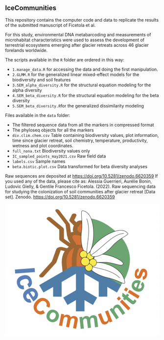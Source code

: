 ## IceCommunities

This repository contains the computer code and data to replicate the results of the submitted manuscript of Ficetola et al.

For this study, environmental DNA metabarcoding and measurements of microhabitat characteristics were used to assess the development of terrestrial ecosystems emerging after glacier retreats across 46 glacier forelands worldwide.

The scripts available in the `R` folder are ordered in this way:
- `1.manage_data.R` for accessing the data and doing the first manipulation.
- `2.GLMM.R` for the generalized linear mixed-effect models for the biodiversity and soil features
- `3.SEM_alpha_diversity.R` for the structural equation modeling for the alpha diversity
- `4.SEM_beta_diversity.R` for the structural equation modeling for the beta diversity
- `5.SEM_beta_diversity.R`for the generalized dissimilarity modeling

Files available in the `data` folder:
- The filtered sequence data from all the markers in compressed format
- The phyloseq objects for all the markers
- `div.clim.chem.csv` Table containing biodiversity values, plot information, time since glacier retreat, soil chemistry, temperature, productivity, wetness and plot coordinates. 
- `full_nona.txt` Biodiversity values only
- `IC_sampled_points_may2021.csv` Raw field data
- `labels.csv` Sample names
- `beta.biotic.plot.csv` Data transformed for beta diversity analyses

Raw sequences are deposited at https://doi.org/10.5281/zenodo.6620359
If you used any of the data, please cite as: Alessia Guerrieri, Aurélie Bonin, Ludovic Gielly, & Gentile Francesco Ficetola. (2022). Raw sequencing data for studying the colonization of soil communities after glacier retreat [Data set]. Zenodo. https://doi.org/10.5281/zenodo.6620359

![](img/IceCom.png)